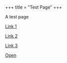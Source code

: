 +++
title = "Test Page"
+++

A test page

[Link 1](jawalan://)

[Link 2](jawalan://test)

[Link 3](https://plyoung.test-app.link/jawalan)

<a href="https://www.plyoung.com/" data-applink="jawalan://profile">Open</a>


